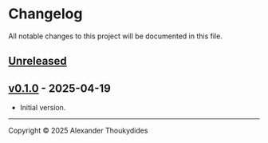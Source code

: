 # Changelog

All notable changes to this project will be documented in this file.

## [Unreleased]

## [v0.1.0] - 2025-04-19
* Initial version.

---

Copyright © 2025 Alexander Thoukydides

[Unreleased]:       https://github.com/thoukydides/matterbridge-dyson-robot/compare/v0.1.0...HEAD
[v0.1.0]:           https://github.com/thoukydides/matterbridge-dyson-robot/releases/tag/v0.1.0
